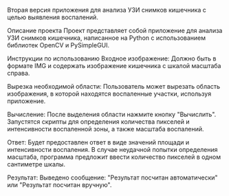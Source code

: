Вторая версия приложения для анализа УЗИ снимков кишечника с целью выявления воспалений.

Описание проекта Проект представляет собой приложение для анализа УЗИ снимков кишечника, написанное на Python с использованием библиотек OpenCV и PySimpleGUI.

Инструкции по использованию Входное изображение: Должно быть в формате IMG и содержать изображение кишечника с шкалой масштаба справа.

Вырезка необходимой области: Пользователь может вырезать область изображения, в которой находятся воспаленные участки, используя приложение.

Вычисление: После выделения области нажмите кнопку "Вычислить". Запустятся скрипты для определения количества пикселей и интенсивности воспаленной зоны, а также масштаба воспалений.

Ответ: Будет предоставлен ответ в виде значений площади и интенсивности воспаления. В случае неудачной попытки определения масштаба, программа предложит ввести количество пикселей в одном сантиметре шкалы.

Результат: Выведено сообщение: "Результат посчитан автоматически" или "Результат посчитан вручную".

